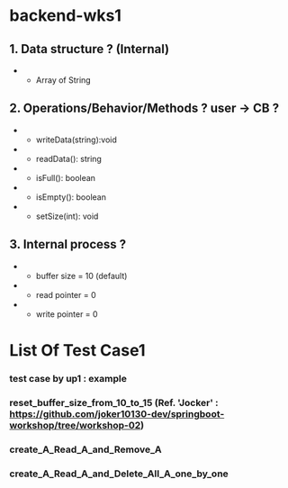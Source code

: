 # backend-wks1
## 1. Data structure ? (Internal)
* + Array of String
## 2. Operations/Behavior/Methods ?  user -> CB ?
* + writeData(string):void
* + readData(): string
* + isFull(): boolean
* + isEmpty(): boolean
* + setSize(int): void
## 3. Internal process ?
* + buffer size = 10 (default)
* + read pointer = 0
* + write pointer = 0


# List Of Test Case1
### test case by up1 : example
### reset_buffer_size_from_10_to_15  (Ref. 'Jocker' : https://github.com/joker10130-dev/springboot-workshop/tree/workshop-02) 
### create_A_Read_A_and_Remove_A
### create_A_Read_A_and_Delete_All_A_one_by_one
